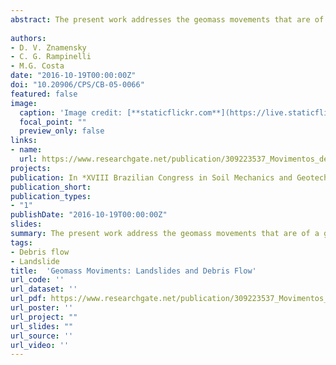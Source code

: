 ```yaml
---
abstract: The present work addresses the geomass movements that are of a geotechnical nature (Soil and Rock Mechanics) such as landslides and those of a hydrotechnical nature (Hydrology and Applied Hydraulics) such as debris flow. The interplay between those two facets is discussed. 
 
authors:
- D. V. Znamensky
- C. G. Rampinelli 
- M.G. Costa 
date: "2016-10-19T00:00:00Z"
doi: "10.20906/CPS/CB-05-0066"
featured: false
image:
  caption: 'Image credit: [**staticflickr.com**](https://live.staticflickr.com/2243/2145002535_10c2bfd392_c.jpg)'
  focal_point: ""
  preview_only: false
links:
- name: 
  url: https://www.researchgate.net/publication/309223537_Movimentos_de_Geomassa_Rupturas_de_Taludes_das_Encostas_eou_Calhas_e_Corridas_Detriticas_ou_de_Lama
projects:
publication: In *XVIII Brazilian Congress in Soil Mechanics and Geotechnical Engineering, Belo Horizonte/BH, Brazil. (in Portuguese)*
publication_short: 
publication_types:
- "1"
publishDate: "2016-10-19T00:00:00Z"
slides: 
summary: The present work address the geomass movements that are of a geotechnical nature (Soil and Rock Mechanics) such as landslides and those of a hydrotechnical nature (Hydrology and Applied Hydraulics) such as debris flow. The interplay between those two facets is discussed. 
tags:
- Debris flow
- Landslide
title:  'Geomass Moviments: Landslides and Debris Flow'
url_code: ''
url_dataset: ''
url_pdf: https://www.researchgate.net/publication/309223537_Movimentos_de_Geomassa_Rupturas_de_Taludes_das_Encostas_eou_Calhas_e_Corridas_Detriticas_ou_de_Lama
url_poster: ''
url_project: ""
url_slides: ""
url_source: ''
url_video: ''
---
```




